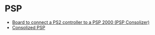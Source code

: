 # PSP

- [Board to connect a PS2 controller to a PSP 2000 (PSP Consolizer)](https://github.com/orangeglo/PS2PSP)
- [Consolized PSP](https://epbarger.github.io/electronics/2020/02/02/ps2-controller-psp.html)
